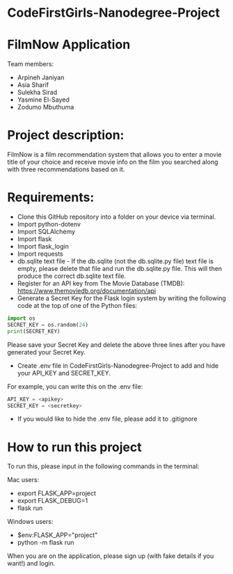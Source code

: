 # CodeFirstGirls-Nanodegree-Project

# FilmNow Application

Team members: 
* Arpineh Janiyan
* Asia Sharif
* Sulekha Sirad
* Yasmine El-Sayed
* Zodumo Mbuthuma

# Project description: 
FilmNow is a film recommendation system that allows you to enter a movie title of your choice and receive movie info on the film you searched along with three recommendations based on it.


# Requirements:

* Clone this GitHub repository into a folder on your device via terminal.
* Import python-dotenv
* Import SQLAlchemy
* Import flask
* Import flask_login
* Import requests 
* db.sqlite text file - If the db.sqlite (not the db.sqlite.py file) text file is empty, please delete that file and run the db.sqlite.py file. This will then produce the correct db.sqlite text file.
* Register for an API key from The Movie Database (TMDB): https://www.themoviedb.org/documentation/api
* Generate a Secret Key for the Flask login system by writing the following code at the top of one of the Python files:
```python
import os 
SECRET_KEY = os.random(24)
print(SECRET_KEY)
```
Please save your Secret Key and delete the above three lines after you have generated your Secret Key.
* Create .env file in CodeFirstGirls-Nanodegree-Project to add and hide your API_KEY and SECRET_KEY. 

For example, you can write this on the .env file:
```python
API_KEY = <apikey>
SECRET_KEY = <secretkey>
```
* If you would like to hide the .env file, please add it to .gitignore


# How to run this project
To run this, please input in the following commands in the terminal:

Mac users:
 * export FLASK_APP=project 
 * export FLASK_DEBUG=1 
 * flask run

Windows users:
 * $env:FLASK_APP="project"
 * python -m flask run

  
When you are on the application, please sign up (with fake details if you want!) and login.


